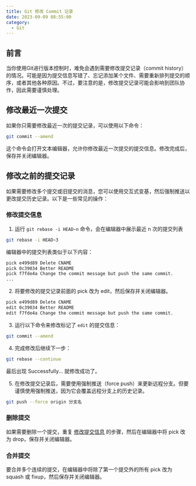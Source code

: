 ```yaml
---
title: Git 修改 Commit 记录
date: 2023-09-09 08:55:00
category:
  - Git
---
```


## 前言

当你使用Git进行版本控制时，难免会遇到需要修改提交记录（commit history）的情况。可能是因为提交信息写错了、忘记添加某个文件、需要重新排列提交的顺序，或者其他各种原因。不过，要注意的是，修改提交记录可能会影响到团队协作，因此需要谨慎处理。

## 修改最近一次提交

如果你只需要修改最近一次的提交记录，可以使用以下命令：

```bash
git commit --amend
```

这个命令会打开文本编辑器，允许你修改最近一次提交的提交信息。修改完成后，保存并关闭编辑器。

## 修改之前的提交记录

如果需要修改多个提交或旧提交的消息，您可以使用交互式变基，然后强制推送以更改提交历史记录。以下是一些常见的操作：

### 修改提交信息

1. 运行 `git rebase -i HEAD~n` 命令，会在编辑器中展示最近 n 次的提交列表

``` bash
git rebase -i HEAD~3
```

编辑器中的提交列表类似于以下内容：

``` bash
pick e499d89 Delete CNAME
pick 0c39034 Better README
pick f7fde4a Change the commit message but push the same commit.
...
```

2. 将要修改的提交记录前面的 pick 改为 edit，然后保存并关闭编辑器。

```bash
pick e499d89 Delete CNAME
edit 0c39034 Better README
edit f7fde4a Change the commit message but push the same commit.
```

3. 运行以下命令来修改标记了 `edit` 的提交信息：

```bash
git commit --amend
```

4. 完成修改后继续下一步：

```bash
git rebase --continue
```

最后出现 Successfully... 就修改成功了。

5. 在修改提交记录后，需要使用强制推送（force push）来更新远程分支。但要谨慎使用强制推送，因为它会覆盖远程分支上的历史记录。

```bash
git push --force origin 分支名
```

### 删除提交

如果需要删除一个提交，重复 [修改提交信息](#修改提交信息) 的步骤，然后在编辑器中将 pick 改为 drop，保存并关闭编辑器。

### 合并提交

要合并多个连续的提交，在编辑器中将除了第一个提交外的所有 pick 改为 squash 或 fixup，然后保存并关闭编辑器。